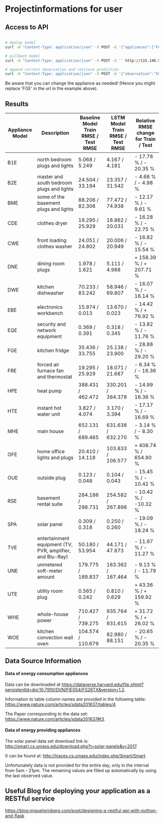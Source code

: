 # Projectinformations for user

## Access to API

```bash

# deploy model 
curl -H "Content-Type: application/json" -X POST -d '{"appliances":["FGE","HTE","TVE"]}' http://115.146.92.150:5000/lstmforecast/deploy-model

# pullback model 
curl -H "Content-Type: application/json" -X POST -d '' http://115.146.92.150:5000/lstmforecast/pullback-model

# append current observation and retrieve prediction
curl -H "Content-Type: application/json" -X POST -d '{"observation":"59.51666667"}' http://115.146.92.150:5000/lstmforecast/FGE/predict
```

Be aware that you can change the appliance as needed! (Hence you might replace 'FGE' in the url in the example above).


## Results 

| Appliance Model  | Description      | Baseline Model Train RMSE / Test RMSE | LSTM Model Train RMSE / Test RMSE | Relative RMSE change for Train / Test |
| --------------|------|-------------|-----|-----|
| B1E     |  north bedroom plugs and lights | 5.068 / 5.249 | 4.167 / 4.181 | - 17.78 % / - 20.35 % |
| B2E     |  master and south bedroom plugs and lights | 24.504 / 33.194 | 23.357 / 31.542 | - 4.68 % / - 4.98 % |
| BME     |  some of the basement plugs and lights | 88.206 / 82.306 | 77.472 / 74.938 | - 12.17 % / - 9.61 % |
| CDE     |  clothes dryer | 19.295 / 25.929 | 16.862 / 20.031 | - 16.28 % / - 22.75 % |
| CWE     |  front loading clothes washer | 24.051 / 24.802 | 20.006 / 20.949 | - 16.82 % / - 15.54 % |
| DNE     |  dining room plugs | 1.978 / 1.621 | 5.111 / 4.988 | + 158.39 % / + 207.71 % |
| DWE     |  kitchen dishwasher | 70.233 / 83.242 | 58.946 / 69.807 | - 16.07 % / - 16.14 % |
| EBE     |  electronics workbench | 15.974 / 0.013 | 13.670 / 0.023 | - 14.42 % / + 76.92 % |
| EQE     |  security and network equipment | 0.369 / 0.391 | 0.318 / 0.345 | - 13.82 % / - 11.76 % |
| FGE     |  kitchen fridge | 35.436 / 33.755 | 25.138 / 23.900 | - 28.88 % / - 29.20 % |
| FRE     |  forced air furnace fan and thermostat | 19.295 / 25.929 | 18.071 / 21.687 | - 6.34 % / - 16.36 % |
| HPE     |  heat pump | 388.431 / 462.472 | 330.201 / 384.378 | - 14.99 % / - 16.36 % |
| HTE     |  instant hot water unit | 3.827 / 4.074 | 3.170 / 3.394 | - 17.17 % / - 16.69 % |
| MHE     |  main house | 652.131 / 689.465 | 631.638 / 632.270 | - 3.14 % / - 8.30 % |
| OFE     |  home office lights and plugs | 20.410 / 14.118 | 103.833 / 106.577 | + 408.74 % / 654.90 % |
| OUE     |  outside plug | 0.123 / 0.048 | 0.104 / 0.043 | - 15.45 % / - 10.42 % |
| RSE     |  basement rental suite | 284.186 / 298.731 | 254.582 / 267.898 | - 10.42 % / -10.32 % |
| SPA     |  solar panel  | 0.309 / 0.318 | 0.250 / 0.260 | - 19.09 % / - 18.24 % |
| TVE     |  entertainment equipment (TV, PVR, amplifier, and Blu-Ray)  | 50.180 / 53.954 | 44.171 / 47.873 | - 11.97 % / - 11.27 % |
| UNE     |  unmetered soft-meter amount   | 179.775 / 189.837 | 163.362 / 167.464 | - 9.13 % / - 11.79 % | 
| UTE     |  utility room plug  | 0.565 / 0.242 | 0.810 / 0.629 | + 43.36 % / + 159.92 % |
| WHE     | whole-house power | 710.427 / 739.275 | 935.764 / 931.615 | + 31.72 % / + 26.02 % |
| WOE     | kitchen convection wall oven | 104.574 / 110.679 | 82.980 / 88.151 | - 20.65 % / - 20.35 % |

## Data Source Information

#### Data of energy consumption appliances

Data can be downloaded at 
https://dataverse.harvard.edu/file.xhtml?persistentId=doi:10.7910/DVN/FIE0S4/FS26TX&version=1.2.

Information to table column names are provided in the following table: 
https://www.nature.com/articles/sdata201637/tables/4.

The Paper corresponding to the data set:
https://www.nature.com/articles/sdata201637#t3.

#### Data of energy providing appliances

The solar panel data set download link is: 
http://smart.cs.umass.edu/download.php?t=solar-panels&y=2017. 

It can be found at: 
http://traces.cs.umass.edu/index.php/Smart/Smart.

Unfortunately data is not provided for the entire day, only in the interval from 5am - 21pm. The remaining values are filled up automatically by using the last observed value.


## Useful Blog for deploying your application as a RESTful service


https://blog.miguelgrinberg.com/post/designing-a-restful-api-with-python-and-flask
